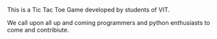 This is a Tic Tac Toe Game developed by students of VIT.

We call upon all up and coming programmers and python enthusiasts to come and contribiute.
